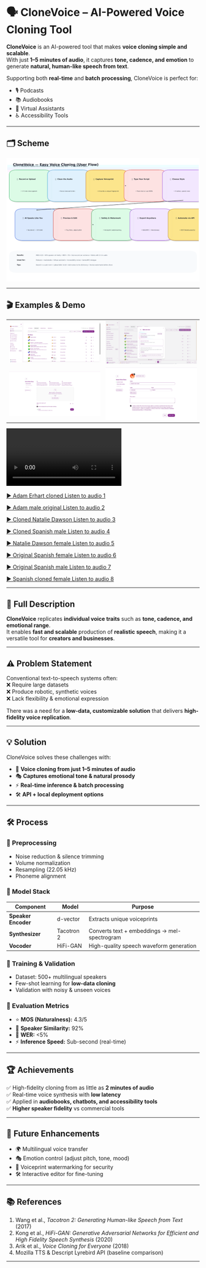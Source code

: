 # 🗣️ CloneVoice – AI-Powered Voice Cloning Tool

**CloneVoice** is an AI-powered tool that makes **voice cloning simple and scalable**.  
With just **1–5 minutes of audio**, it captures **tone, cadence, and emotion** to generate **natural, human-like speech from text**.

Supporting both **real-time** and **batch processing**, CloneVoice is perfect for:
- 🎙️ Podcasts
- 📚 Audiobooks
- 🤖 Virtual Assistants
- ♿ Accessibility Tools

---

## 🗂 Scheme

<img src="./img/img-5.png" alt="Scheme" />

---

## 🎬 Examples & Demo

<table>
    <tbody>
        <tr>
            <td>
                <img src="./img/img-1.png" alt="img" />
            </td>
            <td>
                <img src="./img/img-2.png" alt="img" />
            </td>
        </tr>
        <tr>
            <td>
                <img src="./img/img-3.png" alt="img" />
            </td>
            <td>
                <img src="./img/img-4.png" alt="img" />
            </td>
        </tr>
    </tbody>
</table>



<div style="width: 500px;">
<video src=" " controls preload>
    Your browser does not support the video tag.
</video>
</div>


[▶️ Adam Erhart cloned Listen to audio 1](https://raw.githubusercontent.com/vanoe/CloneVoice-AI-Natural-Voice-Cloning/master/audio/Adam_Erhart_cloned.mp3)

[▶️ Adam male original Listen to audio 2](https://raw.githubusercontent.com/vanoe/CloneVoice-AI-Natural-Voice-Cloning/master/audio/Adam_male_original.mp3)

[▶️ Cloned Natalie Dawson Listen to audio 3](https://raw.githubusercontent.com/vanoe/CloneVoice-AI-Natural-Voice-Cloning/master/audio/Cloned_Natalie_Dawson.mp3)

[▶️ Cloned Spanish male Listen to audio 4](https://raw.githubusercontent.com/vanoe/CloneVoice-AI-Natural-Voice-Cloning/master/audio/Cloned_Spanish_male.mp3)

[▶️ Natalie Dawson female Listen to audio 5](https://raw.githubusercontent.com/vanoe/CloneVoice-AI-Natural-Voice-Cloning/master/audio/Natalie_Dawson_female.mp3)

[▶️ Original Spanish female Listen to audio 6](https://raw.githubusercontent.com/vanoe/CloneVoice-AI-Natural-Voice-Cloning/master/audio/Original_Spanish_female.mp3)

[▶️ Original Spanish male Listen to audio 7](https://raw.githubusercontent.com/vanoe/CloneVoice-AI-Natural-Voice-Cloning/master/audio/Original_Spanish_male.mp3)

[▶️ Spanish cloned female Listen to audio 8](https://raw.githubusercontent.com/vanoe/CloneVoice-AI-Natural-Voice-Cloning/master/audio/Spanish_cloned_female.mp3)

---

## 📝 Full Description

**CloneVoice** replicates **individual voice traits** such as **tone, cadence, and emotional range**.  
It enables **fast and scalable** production of **realistic speech**, making it a versatile tool for **creators and businesses**.

---

## ⚠️ Problem Statement

Conventional text-to-speech systems often:  
❌ Require large datasets  
❌ Produce robotic, synthetic voices  
❌ Lack flexibility & emotional expression

There was a need for a **low-data, customizable solution** that delivers **high-fidelity voice replication**.

---

## 💡 Solution

CloneVoice solves these challenges with:

- 🎤 **Voice cloning from just 1–5 minutes of audio**
- 🎭 **Captures emotional tone & natural prosody**
- ⚡ **Real-time inference & batch processing**
- 🛠️ **API + local deployment options**

---

## 🛠️ Process

### 🔹 Preprocessing
- Noise reduction & silence trimming
- Volume normalization
- Resampling (22.05 kHz)
- Phoneme alignment

### 🔹 Model Stack
| Component         | Model         | Purpose |
|------------------|--------------|---------|
| **Speaker Encoder** | d-vector     | Extracts unique voiceprints |
| **Synthesizer**     | Tacotron 2   | Converts text + embeddings → mel-spectrogram |
| **Vocoder**         | HiFi-GAN     | High-quality speech waveform generation |

### 🔹 Training & Validation
- Dataset: 500+ multilingual speakers
- Few-shot learning for **low-data cloning**
- Validation with noisy & unseen voices

### 🔹 Evaluation Metrics
- ⭐ **MOS (Naturalness):** 4.3/5
- 👤 **Speaker Similarity:** 92%
- 📝 **WER:** <5%
- ⚡ **Inference Speed:** Sub-second (real-time)

---

## 🏆 Achievements

✅ High-fidelity cloning from as little as **2 minutes of audio**  
✅ Real-time voice synthesis with **low latency**  
✅ Applied in **audiobooks, chatbots, and accessibility tools**  
✅ **Higher speaker fidelity** vs commercial tools

---

## 🔮 Future Enhancements

- 🌍 Multilingual voice transfer
- 🎭 Emotion control (adjust pitch, tone, mood)
- 🔐 Voiceprint watermarking for security
- 🛠️ Interactive editor for fine-tuning

---

## 📚 References

1. Wang et al., *Tacotron 2: Generating Human-like Speech from Text* (2017)
2. Kong et al., *HiFi-GAN: Generative Adversarial Networks for Efficient and High Fidelity Speech Synthesis* (2020)
3. Arik et al., *Voice Cloning for Everyone* (2018)
4. Mozilla TTS & Descript Lyrebird API (baseline comparison)

---
